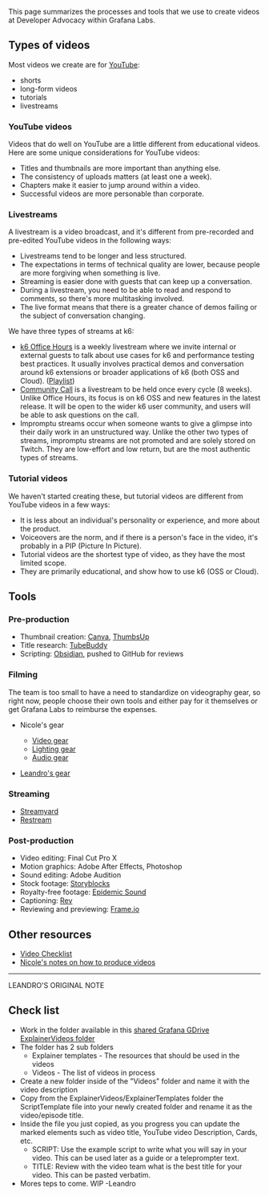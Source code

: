 
This page summarizes the processes and tools that we use to create videos at Developer Advocacy within Grafana Labs.

## Types of videos

Most videos we create are for [YouTube](https://youtube.com/@grafana):
- shorts
- long-form videos
- tutorials
- livestreams

### YouTube videos

Videos that do well on YouTube are a little different from educational videos. Here are some unique considerations for YouTube videos:
- Titles and thumbnails are more important than anything else.
- The consistency of uploads matters (at least one a week).
- Chapters make it easier to jump around within a video.
- Successful videos are more personable than corporate.

### Livestreams

A livestream is a video broadcast, and it's different from pre-recorded and pre-edited YouTube videos in the following ways:
- Livestreams tend to be longer and less structured.
- The expectations in terms of technical quality are lower, because people are more forgiving when something is live.
- Streaming is easier done with guests that can keep up a conversation.
- During a livestream, you need to be able to read and respond to comments, so there's more multitasking involved.
- The live format means that there is a greater chance of demos failing or the subject of conversation changing.

We have three types of streams at k6:
- [k6 Office Hours](Projects/Office%20Hours/k6%20Office%20Hours.md) is a weekly livestream where we invite internal or external guests to talk about use cases for k6 and performance testing best practices. It usually involves practical demos and conversation around k6 extensions or broader applications of k6 (both OSS and Cloud). ([Playlist](https://www.youtube.com/watch?v=KPyI8rM3LvE&list=PLJdv3RhAQXNE1TFXn2pp9h_Ul1q_kJrEZ))
- [Community Call](Community%20Call.md) is a livestream to be held once every cycle (8 weeks). Unlike Office Hours, its focus is on k6 OSS and new features in the latest release. It will be open to the wider k6 user community, and users will be able to ask questions on the call.
- Impromptu streams occur when someone wants to give a glimpse into their daily work in an unstructured way. Unlike the other two types of streams, impromptu streams are not promoted and are solely stored on Twitch. They are low-effort and low return, but are the most authentic types of streams.

### Tutorial videos

We haven't started creating these, but tutorial videos are different from YouTube videos in a few ways:
- It is less about an individual's personality or experience, and more about the product. 
- Voiceovers are the norm, and if there is a person's face in the video, it's probably in a PIP (Picture In Picture).
- Tutorial videos are the shortest type of video, as they have the most limited scope.
- They are primarily educational, and show how to use k6 (OSS or Cloud).

## Tools

### Pre-production

- Thumbnail creation: [Canva](https://canva.com), [ThumbsUp](https://thumbsup.tv)
- Title research: [TubeBuddy](https://www.tubebuddy.com/)
- Scripting: [Obsidian](https://obsidian.md), pushed to GitHub for reviews

### Filming

The team is too small to have a need to standardize on videography gear, so right now, people choose their own tools and either pay for it themselves or get Grafana Labs to reimburse the expenses.

- Nicole's gear
	- [Video gear](https://notes.nicolevanderhoeven.com/Video+gear)
	- [Lighting gear](https://notes.nicolevanderhoeven.com/Lighting+gear)
	- [Audio gear](https://notes.nicolevanderhoeven.com/Audio+gear)

- [Leandro's gear](./LeandroAudioVideo.md)

### Streaming

- [Streamyard](https://streamyard.com/)
- [Restream](https://restream.io)

### Post-production

- Video editing: Final Cut Pro X
- Motion graphics: Adobe After Effects, Photoshop
- Sound editing: Adobe Audition
- Stock footage: [Storyblocks](https://storyblocks.com/)
- Royalty-free footage: [Epidemic Sound](https://epidemicsound.com)
- Captioning: [Rev](https://rev.com)
- Reviewing and previewing: [Frame.io](https://frame.io)

## Other resources

- [Video Checklist](templates/Video%20Checklist.md)
- [Nicole's notes on how to produce videos](https://notes.nicolevanderhoeven.com/Producing+videos)


---

LEANDRO'S ORIGINAL NOTE

## Check list

- Work in the folder available in this [shared Grafana GDrive ExplainerVideos folder](https://drive.google.com/drive/u/2/folders/1VLT46sWItUP2jGAt3XJbTPqC0nzVFgJj)
- The folder has 2 sub folders
    - Explainer templates - The resources that should be used in the videos
    - Videos - The list of videos in process
- Create a new folder inside of the "Videos" folder and name it with the video description
- Copy from the ExplainerVideos/ExplainerTemplates folder the ScriptTemplate file into your newly created folder and rename it as the video/episode title.
- Inside the file you just copied, as you progress you can update the marked elements such as video title, YouTube video Description, Cards, etc.
    - SCRIPT: Use the example script to write what you will say in your video. This can be used later as a guide or a teleprompter text.
    - TITLE: Review with the video team what is the best title for your video. This can be pasted verbatim.
- Mores teps to come. WIP -Leandro